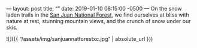—
layout: post
title: “”
date: 2019-01-10 08:15:00 -0500
—
On the snow laden trails in the [San Juan National Forest][san-juan], we find ourselves at bliss with nature at rest, stunning mountain views, and the crunch of snow under our skis.

![]({{ “/assets/img/sanjuannatforestxc.jpg” | absolute_url }})

[san-juan]: https://en.m.wikipedia.org/wiki/San_Juan_National_Forest